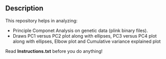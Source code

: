 ## Description  
This repository helps in analyzing:  
- Principle Componet Analysis on genetic data (plink binary files).  
- Draws PC1 versus PC2 plot along with ellipses, PC3 versus PC4 plot along with ellipses, Elbow plot and Cumulative variance explained plot

Read **Instructions.txt** before you do anything!
